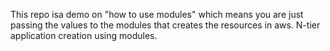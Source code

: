 This repo isa demo on "how to use modules" which means you are just passing the values to the modules that creates the resources in aws.
N-tier application creation using modules.
